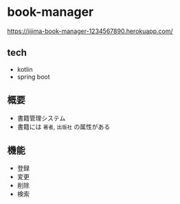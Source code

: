 # book-manager

https://iijima-book-manager-1234567890.herokuapp.com/

## tech
  - kotlin
  - spring boot


## 概要
  - 書籍管理システム
  - 書籍には `著者`, `出版社` の属性がある

## 機能
  - 登録
  - 変更
  - 削除
  - 検索
